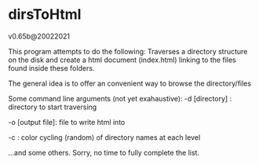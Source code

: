 # dirsToHtml
v0.65b@20022021

This program attempts to do the following:
Traverses a directory structure on the disk and create a html document (index.html) linking to the files found inside these folders.

The general idea is to offer an convenient way to browse the directory/files

Some command line arguments (not yet exahaustive):
-d [directory] : directory to start traversing

-o [output file]: file to write html into

-c : color cycling (random) of directory names at each level

...and some others. Sorry, no time to fully complete the list.
